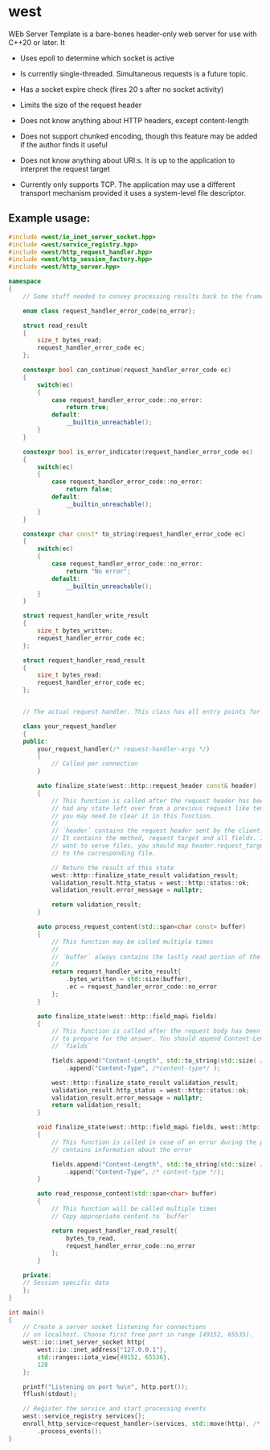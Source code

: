 # west
WEb Server Template is a bare-bones header-only web server for use with C++20 or later. It

* Uses epoll to determine which socket is active

* Is currently single-threaded. Simultaneous requests is a future topic.

* Has a socket expire check (fires 20 s after no socket activity)

* Limits the size of the request header

* Does not know anything about HTTP headers, except content-length

* Does not support chunked encoding, though this feature may be added if the author
  finds it useful

* Does not know anything about URI:s. It is up to the application to interpret the
  request target

* Currently only supports TCP. The application may use a different transport mechanism
  provided it uses a system-level file descriptor.


## Example usage:

```c++
#include <west/io_inet_server_socket.hpp>
#include <west/service_registry.hpp>
#include <west/http_request_handler.hpp>
#include <west/http_session_factory.hpp>
#include <west/http_server.hpp>

namespace
{
	// Some stuff needed to convey processing results back to the framework

	enum class request_handler_error_code{no_error};

	struct read_result
	{
		size_t bytes_read;
		request_handler_error_code ec;
	};

	constexpr bool can_continue(request_handler_error_code ec)
	{
		switch(ec)
		{
			case request_handler_error_code::no_error:
				return true;
			default:
				__builtin_unreachable();
		}
	}

	constexpr bool is_error_indicator(request_handler_error_code ec)
	{
		switch(ec)
		{
			case request_handler_error_code::no_error:
				return false;
			default:
				__builtin_unreachable();
		}
	}

	constexpr char const* to_string(request_handler_error_code ec)
	{
		switch(ec)
		{
			case request_handler_error_code::no_error:
				return "No error";
			default:
				__builtin_unreachable();
		}
	}

	struct request_handler_write_result
	{
		size_t bytes_written;
		request_handler_error_code ec;
	};

	struct request_handler_read_result
	{
		size_t bytes_read;
		request_handler_error_code ec;
	};


	// The actual request handler. This class has all entry points for the application

	class your_request_handler
	{
	public:
		your_request_handler(/* request-handler-args */)
		{
			// Called per connection
		}

		auto finalize_state(west::http::request_header const& header)
		{
			// This function is called after the request header has been read. If you
			// had any state left over from a previous request like temporary buffers,
			// you may need to clear it in this function.
			//
			// `header` contains the request header sent by the client.
			// It contains the method, request target and all fields. If you
			// want to serve files, you should map header.request_target
			// to the corresponding file.

			// Return the result of this state
			west::http::finalize_state_result validation_result;
			validation_result.http_status = west::http::status::ok;
			validation_result.error_message = nullptr;

			return validation_result;
		}

		auto process_request_content(std::span<char const> buffer)
		{
			// This function may be called multiple times
			//
			// `buffer` always contains the lastly read portion of the request body.
			//
			return request_handler_write_result{
				.bytes_written = std::size(buffer),
				.ec = request_handler_error_code::no_error
			};
		}

		auto finalize_state(west::http::field_map& fields)
		{
			// This function is called after the request body has been processed. It is time
			// to prepare for the answer. You should append Content-Length and Content-Type to
			// `fields`

			fields.append("Content-Length", std::to_string(std::size( /* content-size */ )))
				.append("Content-Type", /*content-type*/ );

			west::http::finalize_state_result validation_result;
			validation_result.http_status = west::http::status::ok;
			validation_result.error_message = nullptr;
			return validation_result;
		}

		void finalize_state(west::http::field_map& fields, west::http::finalize_state_result&& res)
		{
			// This function is called in case of an error during the processing of the request. `res`
			// contains information about the error

			fields.append("Content-Length", std::to_string(std::size( /* content-size */ )))
				.append("Content-Type", /* content-type */);
		}

		auto read_response_content(std::span<char> buffer)
		{
			// This function will be called multiple times
			// Copy appropriate content to `buffer`

			return request_handler_read_result{
				bytes_to_read,
				request_handler_error_code::no_error
			};
		}

	private:
	// Session specific data
	};
}

int main()
{
	// Create a server socket listening for connections
	// on localhost. Choose first free port in range [49152, 65535].
	west::io::inet_server_socket http{
		west::io::inet_address{"127.0.0.1"},
		std::ranges::iota_view{49152, 65536},
		128
	};

	printf("Listening on port %u\n", http.port());
	fflush(stdout);

	// Register the service and start processing events
	west::service_registry services{};
	enroll_http_service<request_handler>(services, std::move(http), /* request-handler-args */)
		.process_events();
}
```